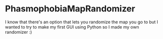 # PhasmophobiaMapRandomizer

I know that there's an option that lets you randomize the map you go to but I wanted to try to make my first GUI using Python so I made my own randomizer :)

